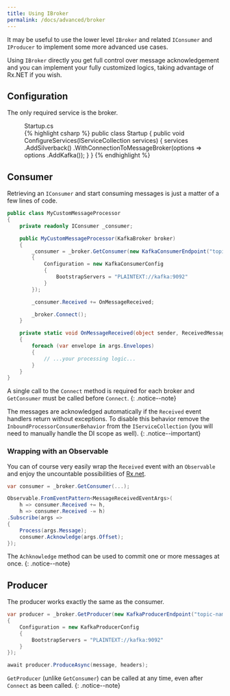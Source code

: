 ```yaml
---
title: Using IBroker
permalink: /docs/advanced/broker
---
```


It may be useful to use the lower level `IBroker` and related `IConsumer` and `IProducer` to implement some more advanced use cases.

Using `IBroker` directly you get full control over message acknowledgement and you can implement your fully customized logics, taking advantage of Rx.NET if you wish.

## Configuration

The only required service is the broker.

<figure class="csharp">
<figcaption>Startup.cs</figcaption>
{% highlight csharp %}
public class Startup
{
    public void ConfigureServices(IServiceCollection services)
    {
        services
            .AddSilverback()
            .WithConnectionToMessageBroker(options => options
                .AddKafka());
    }
}
{% endhighlight %}
</figure>

## Consumer

Retrieving an `IConsumer` and start consuming messages is just a matter of a few lines of code.

```csharp
public class MyCustomMessageProcessor
{
    private readonly IConsumer _consumer;

    public MyCustomMessageProcessor(KafkaBroker broker)
    {
        _consumer = _broker.GetConsumer(new KafkaConsumerEndpoint("topic-name")
        {
            Configuration = new KafkaConsumerConfig
            {
                BootstrapServers = "PLAINTEXT://kafka:9092"
            }
        });

        _consumer.Received += OnMessageReceived;

        _broker.Connect();
    }

    private static void OnMessageReceived(object sender, ReceivedMessageEventArgs args)
    {
        foreach (var envelope in args.Envelopes)
        {
            // ...your processing logic...
        }
    }
}
```

A single call to the `Connect` method is required for each broker and `GetConsumer` must be called before `Connect`.
{: .notice--note}

The messages are acknowledged automatically if the `Received` event handlers return without exceptions. To disable this behavior remove the `InboundProcessorConsumerBehavior` from the `IServiceCollection` (you will need to manually handle the DI scope as well).
{: .notice--important}

### Wrapping with an Observable

You can of course very easily wrap the `Received` event with an `Observable` and enjoy the uncountable possibilities of [Rx.net](https://github.com/dotnet/reactive).

```csharp
var consumer = _broker.GetConsumer(...);

Observable.FromEventPattern<MessageReceivedEventArgs>(
    h => consumer.Received += h,
    h => consumer.Received -= h)
.Subscribe(args => 
{
    Process(args.Message);
    consumer.Acknowledge(args.Offset);
});
```

The `Achknowledge` method can be used to commit one or more messages at once.
{: .notice--note}

## Producer

The producer works exactly the same as the consumer.

```csharp
var producer = _broker.GetProducer(new KafkaProducerEndpoint("topic-name")
{
    Configuration = new KafkaProducerConfig
    {
        BootstrapServers = "PLAINTEXT://kafka:9092"
    }
});

await producer.ProduceAsync(message, headers);
```

`GetProducer` (unlike `GetConsumer`) can be called at any time, even after `Connect` as been called.
{: .notice--note}